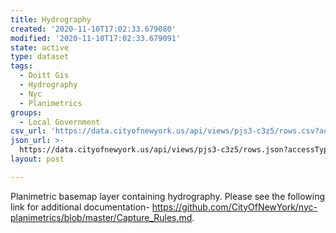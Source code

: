 ```yaml
---
title: Hydrography
created: '2020-11-10T17:02:33.679080'
modified: '2020-11-10T17:02:33.679091'
state: active
type: dataset
tags:
  - Doitt Gis
  - Hydrography
  - Nyc
  - Planimetrics
groups:
  - Local Government
csv_url: 'https://data.cityofnewyork.us/api/views/pjs3-c3z5/rows.csv?accessType=DOWNLOAD'
json_url: >-
  https://data.cityofnewyork.us/api/views/pjs3-c3z5/rows.json?accessType=DOWNLOAD
layout: post

---
```

Planimetric basemap layer containing hydrography. Please see the following link for additional documentation- https://github.com/CityOfNewYork/nyc-planimetrics/blob/master/Capture_Rules.md.

